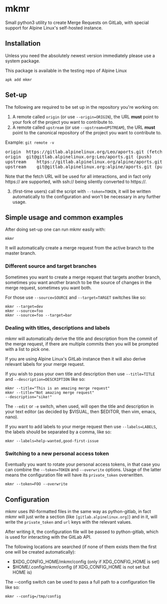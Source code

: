 # mkmr

Small python3 utility to create Merge Requests on GitLab, with special support for Alpine Linux's self-hosted instance.

## Installation

Unless you need the absolutely newest version immediately please use a system package.

This package is available in the testing repo of Alpine Linux

```
apk add mkmr
```

## Set-up

The following are required to be set up in the repository you're working on:

1. A remote called `origin` (or use `--origin=ORIGIN`), the URL **must** point to your fork of the project you want to contribute to.
2. A remote called `upstream` (or use `--upstream=UPSTREAM`), the URL **must** point to the canonical repository of the project you want to contribute to.

Example:
<code>git remote -v</code>
<pre>
origin	https://gitlab.alpinelinux.org/Leo/aports.git (fetch)
origin	git@gitlab.alpinelinux.org:Leo/aports.git (push)
upstream	https://gitlab.alpinelinux.org/alpine/aports.git (fetch)
upstream	git@gitlab.alpinelinux.org:alpine/aports.git (push)
</pre>

Note that the fetch URL will be used for all interactions, and in fact only https:// are supported, with ssh:// being silently converted to https://.

3. (first-time users) call the script with `--token=TOKEN`, it will be written automatically to the configuration and won't be necessary in any further usage.

## Simple usage and common examples

After doing set-up one can run mkmr easily with:

<code>mkmr</code>

It will automatically create a merge request from the active branch to the master branch.

### Different source and target branches

Sometimes you want to create a merge request that targets another branch, sometimes you want another branch to be the source of changes in the merge request, sometimes you want both.

For those use `--source=SOURCE` and `--target=TARGET` switches like so:

<code>mkmr --target=dev</code>  
<code>mkmr --source=foo</code>  
<code>mkmr --source=foo --target=bar</code>  

### Dealing with titles, descriptions and labels

mkmr will automatically derive the title and description from the commit of the merge request, if there are multiple commits then you will be prompted with a list to pick one.

If you are using Alpine Linux's GitLab instance then it will also derive relevant labels for your merge request.

If you wish to pass your own title and description then use `--title=TITLE` and `--description=DESCRIPTION` like so:

<code>mkmr --title="This is an amazing merge request"</code>  
<code>mkmr --title="Not amazing merge request" --description="sike!"</code>  

The `--edit` or `-e` switch, when used, will open the title and description in your text editor (as decided by $VISUAL, then $EDITOR, then vim, emacs, nano).

If you want to add labels to your merge request then use `--labels=LABELS`, the labels should be separated by a comma, like so:

<code>mkmr --labels=help-wanted,good-first-issue</code>

### Switching to a new personal access token

Eventually you want to rotate your personal access tokens, in that case you can
combine the `--token=TOKEN` and `--overwrite` options. Usage of the latter means
the configuration file will have its `private_token` overwritten.

<code>mkmr --token=FOO --overwrite</code>

## Configuration

mkmr uses INI-formatted files in the same way as python-gitlab, in fact mkmr will just write a section (like `[gitlab.alpinelinux.org]`) and in it, will write the `private_token` and `url` keys with the relevant values.

After writing it, the configuration file will be passed to python-gitlab, which is used for interacting with the GitLab API.

The following locations are searched (if none of them exists them the first one will be created automatically):

- $XDG_CONFIG_HOME/mkmr/config (only if XDG_CONFIG_HOME is set)
- $HOME/.config/mkmr/config (if XDG_CONFIG_HOME is not set but HOME is)

The --config switch can be used to pass a full path to a configuration file like so:

<code>mkmr --config=/tmp/config</code>
